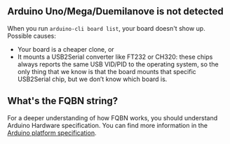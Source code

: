 ## Arduino Uno/Mega/Duemilanove is not detected

When you run `arduino-cli board list`, your board doesn't show up. Possible causes:

-  Your board is a cheaper clone, or
-  It mounts a USB2Serial converter like FT232 or CH320: these chips
   always reports the same USB VID/PID to the operating system, so the
   only thing that we know is that the board mounts that specific
   USB2Serial chip, but we don’t know which board is.

##  What's the FQBN string?

For a deeper understanding of how FQBN works, you should understand
Arduino Hardware specification. You can find more information in the
[Arduino platform specification][0].


[0]: platform-specification.md
